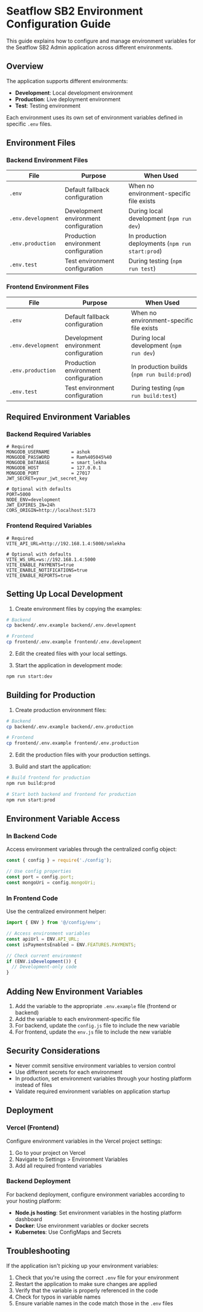 # Seatflow SB2 Environment Configuration Guide

This guide explains how to configure and manage environment variables for the Seatflow SB2 Admin application across different environments.

## Overview

The application supports different environments:
- **Development**: Local development environment
- **Production**: Live deployment environment
- **Test**: Testing environment

Each environment uses its own set of environment variables defined in specific `.env` files.

## Environment Files

### Backend Environment Files

| File                 | Purpose                                   | When Used                          |
|----------------------|-------------------------------------------|-----------------------------------|
| `.env`               | Default fallback configuration            | When no environment-specific file exists |
| `.env.development`   | Development environment configuration     | During local development (`npm run dev`) |
| `.env.production`    | Production environment configuration      | In production deployments (`npm run start:prod`) |
| `.env.test`          | Test environment configuration            | During testing (`npm run test`)   |

### Frontend Environment Files

| File                 | Purpose                                   | When Used                          |
|----------------------|-------------------------------------------|-----------------------------------|
| `.env`               | Default fallback configuration            | When no environment-specific file exists |
| `.env.development`   | Development environment configuration     | During local development (`npm run dev`) |
| `.env.production`    | Production environment configuration      | In production builds (`npm run build:prod`) |
| `.env.test`          | Test environment configuration            | During testing (`npm run build:test`) |

## Required Environment Variables

### Backend Required Variables

```
# Required
MONGODB_USERNAME        = ashok
MONGODB_PASSWORD        = Ram%405045%40
MONGODB_DATABASE        = smart_lekha
MONGODB_HOST            = 127.0.0.1
MONGODB_PORT            = 27017
JWT_SECRET=your_jwt_secret_key

# Optional with defaults
PORT=5000
NODE_ENV=development
JWT_EXPIRES_IN=24h
CORS_ORIGIN=http://localhost:5173
```

### Frontend Required Variables

```
# Required
VITE_API_URL=http://192.168.1.4:5000/smlekha

# Optional with defaults
VITE_WS_URL=ws://192.168.1.4:5000
VITE_ENABLE_PAYMENTS=true
VITE_ENABLE_NOTIFICATIONS=true
VITE_ENABLE_REPORTS=true
```

## Setting Up Local Development

1. Create environment files by copying the examples:

```bash
# Backend
cp backend/.env.example backend/.env.development

# Frontend
cp frontend/.env.example frontend/.env.development
```

2. Edit the created files with your local settings.

3. Start the application in development mode:

```bash
npm run start:dev
```

## Building for Production

1. Create production environment files:

```bash
# Backend
cp backend/.env.example backend/.env.production

# Frontend
cp frontend/.env.example frontend/.env.production
```

2. Edit the production files with your production settings.

3. Build and start the application:

```bash
# Build frontend for production
npm run build:prod

# Start both backend and frontend for production
npm run start:prod
```

## Environment Variable Access

### In Backend Code

Access environment variables through the centralized config object:

```javascript
const { config } = require('./config');

// Use config properties
const port = config.port;
const mongoUri = config.mongoUri;
```

### In Frontend Code

Use the centralized environment helper:

```javascript
import { ENV } from '@/config/env';

// Access environment variables
const apiUrl = ENV.API_URL;
const isPaymentsEnabled = ENV.FEATURES.PAYMENTS;

// Check current environment
if (ENV.isDevelopment()) {
  // Development-only code
}
```

## Adding New Environment Variables

1. Add the variable to the appropriate `.env.example` file (frontend or backend)
2. Add the variable to each environment-specific file
3. For backend, update the `config.js` file to include the new variable
4. For frontend, update the `env.js` file to include the new variable

## Security Considerations

- Never commit sensitive environment variables to version control
- Use different secrets for each environment
- In production, set environment variables through your hosting platform instead of files
- Validate required environment variables on application startup

## Deployment

### Vercel (Frontend)

Configure environment variables in the Vercel project settings:

1. Go to your project on Vercel
2. Navigate to Settings > Environment Variables
3. Add all required frontend variables

### Backend Deployment

For backend deployment, configure environment variables according to your hosting platform:

- **Node.js hosting**: Set environment variables in the hosting platform dashboard
- **Docker**: Use environment variables or docker secrets
- **Kubernetes**: Use ConfigMaps and Secrets

## Troubleshooting

If the application isn't picking up your environment variables:

1. Check that you're using the correct `.env` file for your environment
2. Restart the application to make sure changes are applied
3. Verify that the variable is properly referenced in the code
4. Check for typos in variable names
5. Ensure variable names in the code match those in the `.env` files 